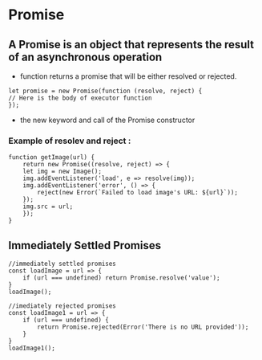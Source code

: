 # Promise

## A Promise is an object that represents the result of an asynchronous operation

- function returns a promise that will be either resolved or rejected.

```
let promise = new Promise(function (resolve, reject) {
// Here is the body of executor function
});
```

- the new keyword and call of the Promise constructor

### Example of resolev and reject :

```
function getImage(url) {
    return new Promise((resolve, reject) => {
    let img = new Image();
    img.addEventListener('load', e => resolve(img));
    img.addEventListener('error', () => {
        reject(new Error(`Failed to load image's URL: ${url}`));
    });
    img.src = url;
    });
}

```

## Immediately Settled Promises

```
//immediately settled promises
const loadImage = url => {
    if (url === undefined) return Promise.resolve('value');
}
loadImage();
```

```
//imediately rejected promises
const loadImage1 = url => {
    if (url === undefined) {
        return Promise.rejected(Error('There is no URL provided'));
    }
}
loadImage1();

```
